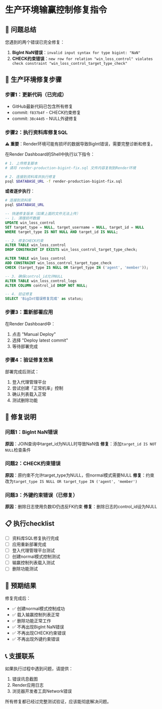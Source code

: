 # 生产环境输赢控制修复指令

## 🚨 问题总结

您遇到的两个错误已完全修复：

1. **BigInt NaN错误**：`invalid input syntax for type bigint: "NaN"`
2. **CHECK约束错误**：`new row for relation "win_loss_control" violates check constraint "win_loss_control_target_type_check"`

## 🔧 生产环境修复步骤

### 步骤1：更新代码（已完成）
- GitHub最新代码已包含所有修复
- commit: `f837b4f` - CHECK约束修复
- commit: `38c44d5` - NULL外键修复

### 步骤2：执行资料库修复SQL

**⚠️ 重要**：Render环境可能有损坏的数据导致BigInt错误，需要完整诊断和修复。

在Render Dashboard的Shell中执行以下指令：

```bash
# 1. 上传修复脚本
# 请将 render-production-bigint-fix.sql 文件内容复制到Render环境

# 2. 连接到资料库并执行修复
psql $DATABASE_URL -f render-production-bigint-fix.sql
```

**或者逐步执行**：

```bash
# 连接到资料库
psql $DATABASE_URL
```

```sql
-- 快速修复版本（如果上面的文件无法上传）
-- 1. 清理损坏数据
UPDATE win_loss_control 
SET target_type = NULL, target_username = NULL, target_id = NULL
WHERE target_type IS NOT NULL AND target_id IS NULL;

-- 2. 修复CHECK约束
ALTER TABLE win_loss_control 
DROP CONSTRAINT IF EXISTS win_loss_control_target_type_check;

ALTER TABLE win_loss_control 
ADD CONSTRAINT win_loss_control_target_type_check 
CHECK (target_type IS NULL OR target_type IN ('agent', 'member'));

-- 3. 确保control_id允许NULL
ALTER TABLE win_loss_control_logs 
ALTER COLUMN control_id DROP NOT NULL;

-- 4. 验证修复
SELECT 'BigInt错误修复完成' as status;
```

### 步骤3：重新部署应用

在Render Dashboard中：
1. 点击 "Manual Deploy"
2. 选择 "Deploy latest commit"
3. 等待部署完成

### 步骤4：验证修复效果

部署完成后测试：
1. 登入代理管理平台
2. 尝试创建「正常机率」控制
3. 确认列表载入正常
4. 测试删除功能

## 🎯 修复说明

### 问题1：BigInt NaN错误
**原因**：JOIN查询中target_id为NULL时导致NaN值
**修复**：添加`target_id IS NOT NULL`检查条件

### 问题2：CHECK约束错误  
**原因**：原约束不允许target_type为NULL，但normal模式需要NULL
**修复**：约束改为`target_type IS NULL OR target_type IN ('agent', 'member')`

### 问题3：外键约束错误（已修复）
**原因**：删除日志使用负数ID仍违反FK约束
**修复**：删除日志的control_id设为NULL

## 📋 执行checklist

- [ ] 资料库SQL修复执行完成
- [ ] 应用重新部署完成  
- [ ] 登入代理管理平台测试
- [ ] 创建normal模式控制测试
- [ ] 输赢控制列表载入测试
- [ ] 删除功能测试

## 🚀 预期结果

修复完成后：
- ✅ 创建normal模式控制成功
- ✅ 载入输赢控制列表正常
- ✅ 删除功能正常工作
- ✅ 不再出现BigInt NaN错误
- ✅ 不再出现CHECK约束错误
- ✅ 不再出现外键约束错误

## 📞 支援联系

如果执行过程中遇到问题，请提供：
1. 错误讯息截图
2. Render应用日志
3. 浏览器开发者工具Network错误

所有修复都已经过完整测试验证，应该能彻底解决问题。 